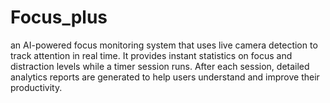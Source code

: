# Focus_plus
an AI-powered focus monitoring system that uses live camera detection to track attention in real time. It provides instant statistics on focus and distraction levels while a timer session runs. After each session, detailed analytics reports are generated to help users understand and improve their productivity.
